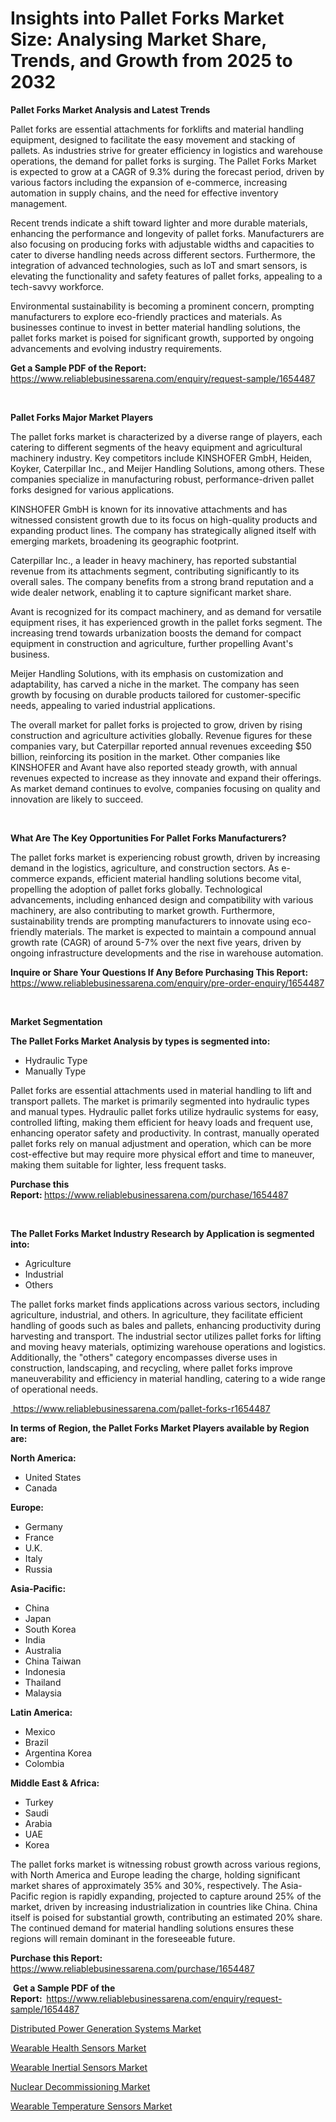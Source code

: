 <p><h1>Insights into Pallet Forks Market Size: Analysing Market Share, Trends, and Growth from 2025 to 2032</h1></p><p><strong>Pallet Forks Market Analysis and Latest Trends</strong></p>
<p><p>Pallet forks are essential attachments for forklifts and material handling equipment, designed to facilitate the easy movement and stacking of pallets. As industries strive for greater efficiency in logistics and warehouse operations, the demand for pallet forks is surging. The Pallet Forks Market is expected to grow at a CAGR of 9.3% during the forecast period, driven by various factors including the expansion of e-commerce, increasing automation in supply chains, and the need for effective inventory management.</p><p>Recent trends indicate a shift toward lighter and more durable materials, enhancing the performance and longevity of pallet forks. Manufacturers are also focusing on producing forks with adjustable widths and capacities to cater to diverse handling needs across different sectors. Furthermore, the integration of advanced technologies, such as IoT and smart sensors, is elevating the functionality and safety features of pallet forks, appealing to a tech-savvy workforce.</p><p>Environmental sustainability is becoming a prominent concern, prompting manufacturers to explore eco-friendly practices and materials. As businesses continue to invest in better material handling solutions, the pallet forks market is poised for significant growth, supported by ongoing advancements and evolving industry requirements.</p></p>
<p><strong>Get a Sample PDF of the Report:&nbsp;</strong> <a href="https://www.reliablebusinessarena.com/enquiry/request-sample/1654487?utm_campaign=1891&utm_medium=2&utm_source=Github&utm_content=ia&utm_term=11042025&utm_id=pallet-forks">https://www.reliablebusinessarena.com/enquiry/request-sample/1654487</a></p>
<p>&nbsp;</p>
<p><strong>Pallet Forks Major Market Players</strong></p>
<p><p>The pallet forks market is characterized by a diverse range of players, each catering to different segments of the heavy equipment and agricultural machinery industry. Key competitors include KINSHOFER GmbH, Heiden, Koyker, Caterpillar Inc., and Meijer Handling Solutions, among others. These companies specialize in manufacturing robust, performance-driven pallet forks designed for various applications.</p><p>KINSHOFER GmbH is known for its innovative attachments and has witnessed consistent growth due to its focus on high-quality products and expanding product lines. The company has strategically aligned itself with emerging markets, broadening its geographic footprint.</p><p>Caterpillar Inc., a leader in heavy machinery, has reported substantial revenue from its attachments segment, contributing significantly to its overall sales. The company benefits from a strong brand reputation and a wide dealer network, enabling it to capture significant market share.</p><p>Avant is recognized for its compact machinery, and as demand for versatile equipment rises, it has experienced growth in the pallet forks segment. The increasing trend towards urbanization boosts the demand for compact equipment in construction and agriculture, further propelling Avant's business.</p><p>Meijer Handling Solutions, with its emphasis on customization and adaptability, has carved a niche in the market. The company has seen growth by focusing on durable products tailored for customer-specific needs, appealing to varied industrial applications.</p><p>The overall market for pallet forks is projected to grow, driven by rising construction and agriculture activities globally. Revenue figures for these companies vary, but Caterpillar reported annual revenues exceeding $50 billion, reinforcing its position in the market. Other companies like KINSHOFER and Avant have also reported steady growth, with annual revenues expected to increase as they innovate and expand their offerings. As market demand continues to evolve, companies focusing on quality and innovation are likely to succeed.</p></p>
<p>&nbsp;</p>
<p><strong>What Are The Key Opportunities For Pallet Forks Manufacturers?</strong></p>
<p><p>The pallet forks market is experiencing robust growth, driven by increasing demand in the logistics, agriculture, and construction sectors. As e-commerce expands, efficient material handling solutions become vital, propelling the adoption of pallet forks globally. Technological advancements, including enhanced design and compatibility with various machinery, are also contributing to market growth. Furthermore, sustainability trends are prompting manufacturers to innovate using eco-friendly materials. The market is expected to maintain a compound annual growth rate (CAGR) of around 5-7% over the next five years, driven by ongoing infrastructure developments and the rise in warehouse automation.</p></p>
<p><strong>Inquire or Share Your Questions If Any Before Purchasing This Report:</strong> <a href="https://www.reliablebusinessarena.com/enquiry/pre-order-enquiry/1654487?utm_campaign=1891&utm_medium=2&utm_source=Github&utm_content=ia&utm_term=11042025&utm_id=pallet-forks">https://www.reliablebusinessarena.com/enquiry/pre-order-enquiry/1654487</a></p>
<p>&nbsp;</p>
<p><strong>Market Segmentation</strong></p>
<p><strong>The Pallet Forks Market Analysis by types is segmented into:</strong></p>
<p><ul><li>Hydraulic Type</li><li>Manually Type</li></ul></p>
<p><p>Pallet forks are essential attachments used in material handling to lift and transport pallets. The market is primarily segmented into hydraulic types and manual types. Hydraulic pallet forks utilize hydraulic systems for easy, controlled lifting, making them efficient for heavy loads and frequent use, enhancing operator safety and productivity. In contrast, manually operated pallet forks rely on manual adjustment and operation, which can be more cost-effective but may require more physical effort and time to maneuver, making them suitable for lighter, less frequent tasks.</p></p>
<p><strong>Purchase this Report:&nbsp;</strong><a href="https://www.reliablebusinessarena.com/purchase/1654487?utm_campaign=1891&utm_medium=2&utm_source=Github&utm_content=ia&utm_term=11042025&utm_id=pallet-forks">https://www.reliablebusinessarena.com/purchase/1654487</a></p>
<p>&nbsp;</p>
<p><strong>The Pallet Forks Market Industry Research by Application is segmented into:</strong></p>
<p><ul><li>Agriculture</li><li>Industrial</li><li>Others</li></ul></p>
<p><p>The pallet forks market finds applications across various sectors, including agriculture, industrial, and others. In agriculture, they facilitate efficient handling of goods such as bales and pallets, enhancing productivity during harvesting and transport. The industrial sector utilizes pallet forks for lifting and moving heavy materials, optimizing warehouse operations and logistics. Additionally, the "others" category encompasses diverse uses in construction, landscaping, and recycling, where pallet forks improve maneuverability and efficiency in material handling, catering to a wide range of operational needs.</p></p>
<p><a href="https://www.reliablebusinessarena.com/pallet-forks-r1654487?utm_campaign=1891&utm_medium=2&utm_source=Github&utm_content=ia&utm_term=11042025&utm_id=pallet-forks">&nbsp;https://www.reliablebusinessarena.com/pallet-forks-r1654487</a></p>
<p><strong>In terms of Region, the Pallet Forks Market Players available by Region are:</strong></p>
<p>
    <p> <strong> North America: </strong>
        <ul>
            <li>United States</li>
            <li>Canada</li>
        </ul>
        </p> 
    <p> <strong> Europe: </strong>
        <ul>
            <li>Germany</li>
            <li>France</li>
            <li>U.K.</li>
            <li>Italy</li>
            <li>Russia</li>
        </ul>
        </p> 
    <p> <strong> Asia-Pacific: </strong>
        <ul>
            <li>China</li>
            <li>Japan</li>
            <li>South Korea</li>
            <li>India</li>
            <li>Australia</li>
            <li>China Taiwan</li>
            <li>Indonesia</li>
            <li>Thailand</li>
            <li>Malaysia</li>
        </ul>
        </p> 
    <p> <strong> Latin America: </strong>
        <ul>
            <li>Mexico</li>
            <li>Brazil</li>
            <li>Argentina Korea</li>
            <li>Colombia</li>
        </ul>
        </p> 
    <p> <strong> Middle East & Africa: </strong>
        <ul>
            <li>Turkey</li>
            <li>Saudi</li>
            <li>Arabia</li>
            <li>UAE</li>
            <li>Korea</li>
        </ul>
    </p>
    </p>
<p><p>The pallet forks market is witnessing robust growth across various regions, with North America and Europe leading the charge, holding significant market shares of approximately 35% and 30%, respectively. The Asia-Pacific region is rapidly expanding, projected to capture around 25% of the market, driven by increasing industrialization in countries like China. China itself is poised for substantial growth, contributing an estimated 20% share. The continued demand for material handling solutions ensures these regions will remain dominant in the foreseeable future.</p></p>
<p><strong>Purchase this Report: </strong><a href="https://www.reliablebusinessarena.com/purchase/1654487?utm_campaign=1891&utm_medium=2&utm_source=Github&utm_content=ia&utm_term=11042025&utm_id=pallet-forks">https://www.reliablebusinessarena.com/purchase/1654487</a></p>
<p>&nbsp;<strong>Get a Sample PDF of the Report:&nbsp;&nbsp;</strong><a href="https://www.reliablebusinessarena.com/enquiry/request-sample/1654487?utm_campaign=1891&utm_medium=2&utm_source=Github&utm_content=ia&utm_term=11042025&utm_id=pallet-forks">https://www.reliablebusinessarena.com/enquiry/request-sample/1654487</a></p>
<p><strong></strong></p>
<p><p><a href="https://github.com/joshuagarcia509/Market-Research-Report-List-1/blob/main/distributed-power-generation-systems-market.md?utm_campaign=1891&utm_medium=2&utm_source=Github&utm_content=ia&utm_term=11042025&utm_id=pallet-forks">Distributed Power Generation Systems Market</a></p><p><a href="https://github.com/duscarajlha/Market-Research-Report-List-1/blob/main/wearable-health-sensors-market.md?utm_campaign=1891&utm_medium=2&utm_source=Github&utm_content=ia&utm_term=11042025&utm_id=pallet-forks">Wearable Health Sensors Market</a></p><p><a href="https://github.com/lalolatiot/Market-Research-Report-List-1/blob/main/wearable-inertial-sensors-market.md?utm_campaign=1891&utm_medium=2&utm_source=Github&utm_content=ia&utm_term=11042025&utm_id=pallet-forks">Wearable Inertial Sensors Market</a></p><p><a href="https://github.com/boyertrull4r/Market-Research-Report-List-1/blob/main/nuclear-decommissioning-market.md?utm_campaign=1891&utm_medium=2&utm_source=Github&utm_content=ia&utm_term=11042025&utm_id=pallet-forks">Nuclear Decommissioning Market</a></p><p><a href="https://github.com/zurubting/Market-Research-Report-List-1/blob/main/wearable-temperature-sensors-market.md?utm_campaign=1891&utm_medium=2&utm_source=Github&utm_content=ia&utm_term=11042025&utm_id=pallet-forks">Wearable Temperature Sensors Market</a></p></p>